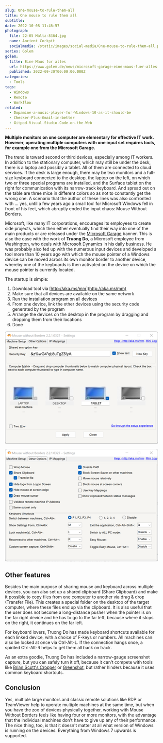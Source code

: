 ```yaml
---
slug: One-mouse-to-rule-them-all
title: One mouse to rule them all
subtitle:
date: 2022-10-08 11:46:57
photograph:
  file: 22-05 Malta-8364.jpg
  name: Ancient Cockpit
  socialmedia: /static/images/social-media/One-mouse-to-rule-them-all.png
series: Golem
golem:
  title: Eine Maus für alles
  url: https://www.golem.de/news/microsoft-garage-eine-maus-fuer-alles-2209-167777.html
  published: 2022-09-30T00:00:00.000Z
categories:
  - Tools
tags:
  - Windows
  - Remote
  - Workflow
related:
  - Dopamine-a-music-player-for-Windows-10-as-it-should-be
  - Checker-Plus-Gmail-in-better
  - Gitpod-Visual-Studio-Code-on-the-Web
---
```


**Multiple monitors on one computer are elementary for effective IT work. However, operating multiple computers with one input set requires tools, for example one from the Microsoft Garage.**

The trend is toward second or third devices, especially among IT workers. In addition to the stationary computer, which may still be under the desk, there is a laptop and possibly a tablet. All of them are connected to cloud services. If the desk is large enough, there may be two monitors and a full-size keyboard connected to the desktop, the laptop on the left, on which two or three special programs are installed, and the Surface tablet on the right for communication with its narrow-track keyboard. And spread out on the table are three mice in different colors so as not to constantly get the wrong one. A scenario that the author of these lines was also confronted with ... yes, until a few years ago a small tool for Microsoft Windows fell in front of his feet, which abruptly ended the input chaos: Mouse Without Borders.

<!-- more -->

Microsoft, like many IT corporations, encourages its employees to create side projects, which then either eventually find their way into one of the main products or are released under the [Microsoft Garage](https://www.microsoft.com/en-us/garage/) banner. This is also the case with the work of **Truong Do**, a Microsoft employee from Washington, who deals with Microsoft Dynamics in his daily business. He was probably also fed up with the numerous input devices and developed a tool more than 10 years ago with which the mouse pointer of a Windows device can be moved across its own monitor border to another device, whereby one of the keyboards is then activated on the device on which the mouse pointer is currently located.

The startup is simple:

1. Download tool via [http://aka.ms/mm](http://aka.ms/mm)
2. Make sure that all devices are available on the same network
3. Run the installation program on all devices
4. From one device, link the other devices using the security code generated by the program
5. Arrange the devices on the desktop in the program by dragging and dropping them from their locations
6. Done

![Mouse Without Borders - Setup](One-mouse-to-rule-them-all/mouse-without-borders-setup.png)

![Mouse Without Border - Options](One-mouse-to-rule-them-all/mouse-without-borders-options.png)

## Other features

Besides the main purpose of sharing mouse and keyboard across multiple devices, you can also set up a shared clipboard (Share Clipboard) and make it possible to copy files from one computer to another via drag & drop (Transfer File). This creates a special folder on the desktop of the target computer, where these files end up via the clipboard. It is also useful that the user does not become a long-distance pusher when the pointer is on the far right device and he has to go to the far left, because where it stops on the right, it continues on the far left.

For keyboard lovers, Truong Do has made keyboard shortcuts available for each linked device, with a choice of F-keys or numbers. All machines can also be locked at once via Ctrl-Alt-L. If the connection hangs once, a spirited Ctrl-Alt-R helps to get them all back on track.

As an extra goodie, Truong Do has included a narrow-gauge screenshot capture, but you can safely turn it off, because it can't compete with tools like [Brian Scott's Cropper](https://github.com/brhinescot/Cropper) or [Greenshot](https://github.com/greenshot/greenshot), but rather hinders because it uses common keyboard shortcuts.

## Conclusion

Yes, multiple large monitors and classic remote solutions like RDP or TeamViewer help to operate multiple machines at the same time, but when you have the zoo of devices physically together, working with Mouse Without Borders feels like having four or more monitors, with the advantage that the individual machines don't have to give up any of their performance. The nice thing, too, is that it doesn't matter at all what version of Windows is running on the devices. Everything from Windows 7 upwards is supported.